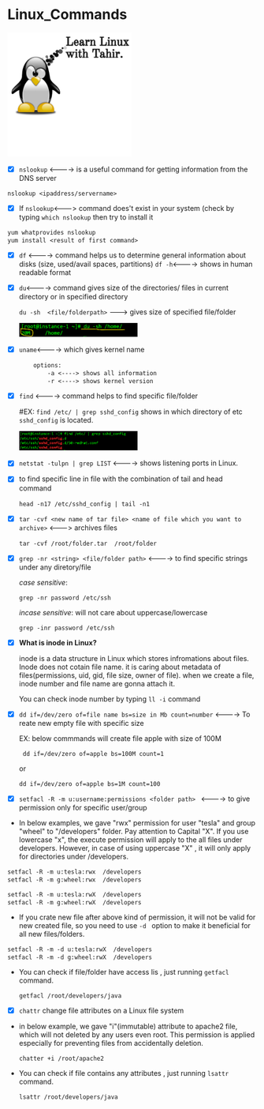 # Linux_Commands



<img src="https://github.com/tahirguluzade/Linux_Commands/blob/master/images/Linux%20LOGO%20-%20Gemaakt%20met%20PosterMyWall.jpg" width=50% height=50%>


- [x] `nslookup` <----> is a useful command for getting information from the DNS server
```
nslookup <ipaddress/servername>
```
- [x] If `nslookup`<---> command does't exist in your system (check by typing `which nslookup` then try to install it
```
yum whatprovides nslookup
yum install <result of first command>
```
- [x] `df` <----> command helps us to determine general information about disks (size, used/avail spaces, partitions)
`df -h`<----> shows in human readable format

- [x]  `du`<----> command gives size of the directories/ files in current directory or in specified directory

     `du -sh  <file/folderpath>` ---> gives size of specified file/folder

     <img src="https://github.com/tahirguluzade/Linux_Commands/blob/master/images/Screenshot%202023-01-30%20015645.png" width=50% height=50%>


- [x] `uname`<----> which gives kernel name
    ```
        options:
            -a <----> shows all information
            -r <----> shows kernel version
    ```
- [x]  `find` <----> command helps to find specific file/folder 

     #EX: `find /etc/ | grep sshd_config` shows in which directory of etc `sshd_config` is located. 
    
    <img src="https://github.com/tahirguluzade/Linux_Commands/blob/master/images/Screenshot%202023-01-30%20014510.png" width=50% height=50%>

- [x]  `netstat -tulpn | grep LIST` <----> shows listening ports in Linux.


- [x]  to find specific line in file with the combination of tail and head command

    `head -n17 /etc/sshd_config | tail -n1`

- [x] `tar -cvf <new name of tar file> <name of file which you want to archive>` <---> archives files

    `tar -cvf /root/folder.tar  /root/folder`
 
- [x] `grep -nr <string> <file/folder path>` <----> to find specific strings under any diretory/file

    _case sensitive_:
    ```
    grep -nr password /etc/ssh
    ```

    _incase sensitive_:  will not care about uppercase/lowercase
    ```
    grep -inr password /etc/ssh
    ```
- [x] **What is inode in Linux?**

    inode is a data structure in Linux which stores infromations about files.
    Inode does not cotain file name. it is caring about metadata of files(permissions, uid, gid, file size, owner of file). when we create a file, inode number and file name are gonna attach it.

    You can check inode number by typing `ll -i` command

- [x] `dd if=/dev/zero of=file name bs=size in Mb count=number` <----> To reate new empty file with specific size 

    EX: below commmands will create file apple with size of 100M
    ```
     dd if=/dev/zero of=apple bs=100M count=1
    ```
    or

    ```
    dd if=/dev/zero of=apple bs=1M count=100     
    ```

- [x] `setfacl -R -m u:username:permissions <folder path> ` <----> to give permission only for specific user/group
- 
    In below examples, we gave "rwx" permission for user "tesla" and group "wheel" to "/developers" folder. Pay attention to Capital "X". If you use lowercase "x", the execute permission will apply to the all files under developers. However, in case of using uppercase "X" , it will only apply for directories under /developers. 
```
setfacl -R -m u:tesla:rwx  /developers
setfacl -R -m g:wheel:rwx  /developers
```
```
setfacl -R -m u:tesla:rwX  /developers
setfacl -R -m g:wheel:rwX  /developers
```


-     
    If you crate new file after above kind of permission, it will not be valid for new created file, so you need   to use `-d ` option to make it beneficial for all new files/folders.

```
setfacl -R -m -d u:tesla:rwX  /developers
setfacl -R -m -d g:wheel:rwX  /developers
```
- 
    You can check if file/folder have access lis , just running `getfacl` command.
    ```
    getfacl /root/developers/java
    ```

- [x] `chattr` change file attributes on a Linux file system

- 
    in below example, we gave "i"(immutable) attribute to apache2 file, which will not deleted by any users even root. This permission is applied especially for preventing files from accidentally deletion.
    ```
    chatter +i /root/apache2
    ```
- 
    You can check if file contains any attributes , just running `lsattr` command.
    ```
    lsattr /root/developers/java
    ```

    
